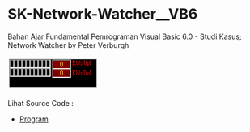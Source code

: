 # SK-Network-Watcher__VB6
Bahan Ajar Fundamental Pemrograman Visual Basic 6.0 - Studi Kasus; Network Watcher by Peter Verburgh<br><br>
<img src="https://github.com/RizkyKhapidsyah/SK-Network-Watcher__VB6/blob/main/result/001.PNG"><br><br>
Lihat Source Code : <br>
- <a href="https://github.com/RizkyKhapidsyah/SK-Network-Watcher__VB6">Program</a>
